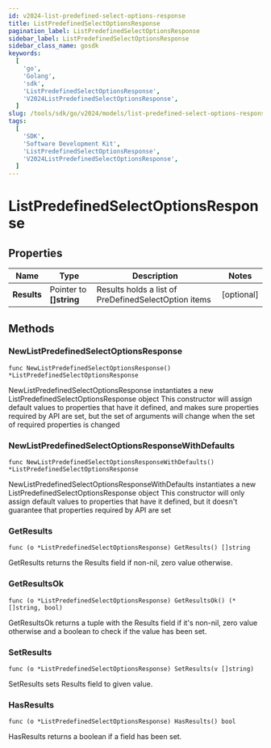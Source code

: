 ```yaml
---
id: v2024-list-predefined-select-options-response
title: ListPredefinedSelectOptionsResponse
pagination_label: ListPredefinedSelectOptionsResponse
sidebar_label: ListPredefinedSelectOptionsResponse
sidebar_class_name: gosdk
keywords:
  [
    'go',
    'Golang',
    'sdk',
    'ListPredefinedSelectOptionsResponse',
    'V2024ListPredefinedSelectOptionsResponse',
  ]
slug: /tools/sdk/go/v2024/models/list-predefined-select-options-response
tags:
  [
    'SDK',
    'Software Development Kit',
    'ListPredefinedSelectOptionsResponse',
    'V2024ListPredefinedSelectOptionsResponse',
  ]
---
```


# ListPredefinedSelectOptionsResponse

## Properties

| Name | Type | Description | Notes |
| --- | --- | --- | --- |
| **Results** | Pointer to **[]string** | Results holds a list of PreDefinedSelectOption items | [optional] |

## Methods

### NewListPredefinedSelectOptionsResponse

`func NewListPredefinedSelectOptionsResponse() *ListPredefinedSelectOptionsResponse`

NewListPredefinedSelectOptionsResponse instantiates a new ListPredefinedSelectOptionsResponse object This constructor will assign default values to properties that have it defined, and makes sure properties required by API are set, but the set of arguments will change when the set of required properties is changed

### NewListPredefinedSelectOptionsResponseWithDefaults

`func NewListPredefinedSelectOptionsResponseWithDefaults() *ListPredefinedSelectOptionsResponse`

NewListPredefinedSelectOptionsResponseWithDefaults instantiates a new ListPredefinedSelectOptionsResponse object This constructor will only assign default values to properties that have it defined, but it doesn't guarantee that properties required by API are set

### GetResults

`func (o *ListPredefinedSelectOptionsResponse) GetResults() []string`

GetResults returns the Results field if non-nil, zero value otherwise.

### GetResultsOk

`func (o *ListPredefinedSelectOptionsResponse) GetResultsOk() (*[]string, bool)`

GetResultsOk returns a tuple with the Results field if it's non-nil, zero value otherwise and a boolean to check if the value has been set.

### SetResults

`func (o *ListPredefinedSelectOptionsResponse) SetResults(v []string)`

SetResults sets Results field to given value.

### HasResults

`func (o *ListPredefinedSelectOptionsResponse) HasResults() bool`

HasResults returns a boolean if a field has been set.
